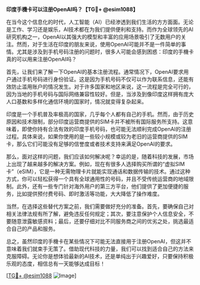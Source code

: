 **印度手機卡可以注册OpenAI吗？【TG💪+ @esim1088】**

在当今这个信息化的时代，人工智能（AI）已经渗透到我们生活的方方面面。无论是工作、学习还是娱乐，AI技术都在为我们提供便利和支持。而作为全球领先的AI研究机构之一，OpenAI以其强大的模型和丰富的应用场景吸引了无数用户的关注。然而，对于生活在印度的朋友来说，使用OpenAI可能并不是一件简单的事情。尤其是涉及到手机号码注册的问题时，很多人可能会感到困惑：印度的手機卡真的可以用来注册OpenAI吗？

首先，让我们来了解一下OpenAI的基本注册流程。通常情况下，OpenAI要求用户通过手机号码进行身份验证。这是因为手机号码不仅可以作为联系信息，还能有效防止滥用账户的情况发生。对于许多国家和地区来说，这一流程是完全可行的，因为当地的手机号码与国际网络兼容性较好。但是，当涉及到像印度这样拥有庞大人口基数和多样化通信环境的国家时，情况就变得复杂起来。

印度是一个手机普及率极高的国家，几乎每个人都有自己的手机。然而，由于历史原因和技术限制，部分印度运营商提供的SIM卡并不被所有国际服务所支持。这意味着，即使你持有合法有效的印度手机号码，也可能无法顺利完成OpenAI的注册过程。具体来说，如果你使用的是一些较小规模或较为老旧的运营商提供的SIM卡，那么它们可能没有足够的信誉度或者技术支持来满足OpenAI的要求。

那么，面对这样的问题，我们应该如何解决呢？幸运的是，随着科技的发展，市场上出现了越来越多的解决方案。例如，现在有很多人选择购买所谓的“虚拟SIM卡”（eSIM），它是一种无需物理卡片就能实现通话和数据传输的技术。通过这种方式，你可以轻松获得一个具有全球通用性的号码，并且不受传统运营商的地域限制。此外，还有一些专门针对海外用户的第三方平台，他们提供了更加便捷的服务，比如提供预付费号码、即时激活等功能，大大降低了操作难度。

当然，在选择这些替代方案之前，我们需要做好充分的准备。首先，要确保自己对相关法律法规有所了解，避免违反任何规定；其次，要注意保护个人信息安全，不要随意泄露敏感资料；最后，还要仔细对比不同服务商之间的优劣之处，挑选最适合自己的产品和服务。

总之，虽然印度的手機卡在某些情况下可能无法直接用于注册OpenAI，但这并不意味着我们就束手无策了。借助现代科技的力量，我们可以找到适合自己的方法来克服障碍。无论你是想体验最新的AI技术，还是单纯出于兴趣爱好，只要保持积极乐观的态度，相信总有一天能够达成目标！

[[TG💪+ @esim1088](https://t.me/s/esim1088) ![Image](https://i.postimg.cc/4NQfJmqS/Snipaste-2025-05-13-00-14-12.png)]